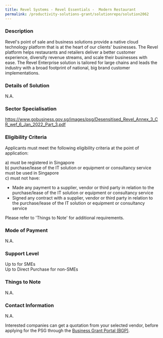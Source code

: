 ```yaml
---
title: Revel Systems - Revel Essentials -  Modern Restaurant 
permalink: /productivity-solutions-grant/solutionrepo/solution2062
---
```


### Description

Revel's point of sale and business solutions provide a native cloud technology platform that is at the heart of our clients' businesses. The Revel platform helps restaurants and retailers deliver a better customer experience, diversify revenue streams, and scale their businesses with ease. 
The Revel Enterprise solution is tailored for large chains and leads the industry with a broad footprint of national, big brand customer implementations.

### Details of Solution

N.A.

### Sector Specialisation

https://www.gobusiness.gov.sg/images/psg/Desensitised_Revel_Annex_3_CR_wef_6_Jan_2022_Part_3.pdf

### Eligibility Criteria

Applicants must meet the following eligibility criteria at the point of application:

a) must be registered in Singapore <br>
b) purchase/lease of the IT solution or equipment or consultancy service must be used in Singapore <br>
c) must not have:
- Made any payment to a supplier, vendor or third party in relation to the purchase/lease of the IT solution or equipment or consultancy service
- Signed any contract with a supplier, vendor or third party in relation to the purchase/lease of the IT solution or equipment or consultancy service

Please refer to 'Things to Note' for additional requirements.

### Mode of Payment
N.A.

### Support Level
Up to  for SMEs <br>
Up to Direct Purchase for non-SMEs

### Things to Note
N.A.

### Contact Information
N.A.

Interested companies can get a quotation from your selected vendor, before applying for the PSG through the <a target='_blank' rel='noopener' href='https://www.businessgrants.gov.sg/'>Business Grant Portal (BGP)</a>.
